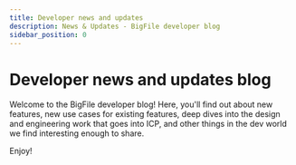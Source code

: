```yaml
---
title: Developer news and updates
description: News & Updates - BigFile developer blog
sidebar_position: 0
---
```


# Developer news and updates blog

Welcome to the BigFile developer blog! Here, you'll find out about new features, new use cases for existing
features, deep dives into the design and engineering work that goes into ICP, and other things in the dev
world we find interesting enough to share.

Enjoy!
